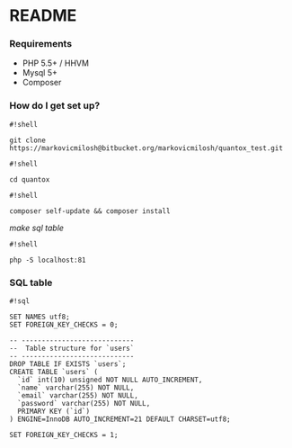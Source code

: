 # README #

### Requirements ###

* PHP 5.5+ / HHVM
* Mysql 5+
* Composer

### How do I get set up? ###

```
#!shell

git clone https://markovicmilosh@bitbucket.org/markovicmilosh/quantox_test.git
```


```
#!shell

cd quantox
```


```
#!shell

composer self-update && composer install
```

_make sql table_

```
#!shell

php -S localhost:81
```


### SQL table ###


```
#!sql

SET NAMES utf8;
SET FOREIGN_KEY_CHECKS = 0;

-- ----------------------------
--  Table structure for `users`
-- ----------------------------
DROP TABLE IF EXISTS `users`;
CREATE TABLE `users` (
  `id` int(10) unsigned NOT NULL AUTO_INCREMENT,
  `name` varchar(255) NOT NULL,
  `email` varchar(255) NOT NULL,
  `password` varchar(255) NOT NULL,
  PRIMARY KEY (`id`)
) ENGINE=InnoDB AUTO_INCREMENT=21 DEFAULT CHARSET=utf8;

SET FOREIGN_KEY_CHECKS = 1;

```